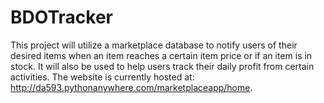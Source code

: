 # BDOTracker
This project will utilize a marketplace database to notify users of their desired items when an item reaches a certain item price or if an item is in stock. It will also be used to help users track their daily profit from certain activities. The website is currently hosted at: http://da593.pythonanywhere.com/marketplaceapp/home.

